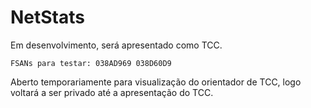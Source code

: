 # NetStats

<p>Em desenvolvimento, será apresentado como TCC.<p>
  
```
FSANs para testar: 038AD969 038D60D9
```

<p>Aberto temporariamente para visualização do orientador de TCC, logo voltará a ser privado até a apresentação do TCC.<p>
